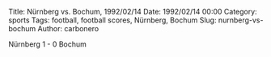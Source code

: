 Title: Nürnberg vs. Bochum, 1992/02/14
Date: 1992/02/14 00:00
Category: sports
Tags: football, football scores, Nürnberg, Bochum
Slug: nurnberg-vs-bochum
Author: carbonero


Nürnberg 1 - 0 Bochum
